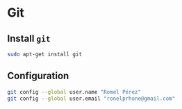 # Git

## Install `git`

```bash
sudo apt-get install git
```

## Configuration

```bash
git config --global user.name "Romel Pérez"
git config --global user.email "ronelprhone@gmail.com"
```
